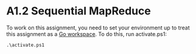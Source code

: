 # A1.2 Sequential MapReduce

To work on this assignment, you need to set your environment up to treat this assignment as a [Go workspace](https://golang.org/doc/code.html). To do this, run activate.ps1:

```
.\activate.ps1
```
